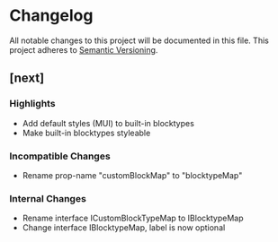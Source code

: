 # Changelog

All notable changes to this project will be documented in this file. This project adheres to [Semantic Versioning](https://semver.org/spec/v2.0.0.html).

## [next]

### Highlights

-   Add default styles (MUI) to built-in blocktypes
-   Make built-in blocktypes styleable

### Incompatible Changes

-   Rename prop-name "customBlockMap" to "blocktypeMap"

### Internal Changes

-   Rename interface ICustomBlockTypeMap to IBlocktypeMap
-   Change interface IBlocktypeMap, label is now optional
